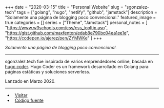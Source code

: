 +++ 
date = "2020-03-15"
title = "Personal Website"
slug = "sgonzalez-tech"
tags = ["golang", "hugo", "netlify", "github", "jamstack"]
description = "Solamente una página de blogging poco convencional."
featured_image = true
categories = []
series = ["Theme", "Jamstack"]
personal_notes = [
    "https://www.w3schools.com/css/css_tooltip.asp",
    "https://gist.github.com/maxfenton/edab8e790bc04ea1ee1e",
    "https://codepen.io/ajerez/pen/ZYMWKe"
]
+++

<p>
    <em>Solamente una página de blogging poco convencional.</em>
</p>
<hr>
<p>
    sgonzalez.tech fue inspirada de varios emprendedores online, basada en <a href="https://github.com/luizdepra/hugo-coder/">hugo coder</a>. Hugo Coder es un framework desarrollado en Golang para páginas estáticas y soluciones serverless.
</p>
<p>
    Lanzado en Marzo 2020.
</p>
<hr>
<ul>
    <li><i class="fa fa-terminal"></i>&nbsp; <a href="/">Visitar</a></li>
    <li><i class="fa fa-download"></i>&nbsp; <a href="#" class="disabled-link">Código fuente</a></li>
</ul>